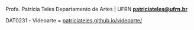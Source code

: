 Profa. Patrícia Teles 
Departamento de Artes | UFRN
**patriciateles@ufrn.br**

DAT0231 - Videoarte = [patriciateles.github.io/videoarte/](https://patriciateles.github.io/videoarte)
